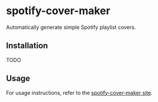 # spotify-cover-maker

Automatically generate simple Spotify playlist covers.

## Installation

TODO

## Usage

For usage instructions, refer to the [spotify-cover-maker site](https://spotify-cover-maker.bootleg.technology).
